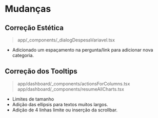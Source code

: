 # Mudanças

## Correção Estética
> app/_components/_dialogDespesaVariavel.tsx
- Adicionado um espaçamento na pergunta/link para adicionar nova categoria.

## Correção dos Tooltips
> app/dashboard/_components/actionsForColumns.tsx
> app/dashboard/_components/resumeAllCharts.tsx
- Limites de tamanho 
- Adição das ellipsis para textos muitos largos.
- Adição de 4 linhas limite ou inserção da scrollbar. 
        
	
	
	


	



	

